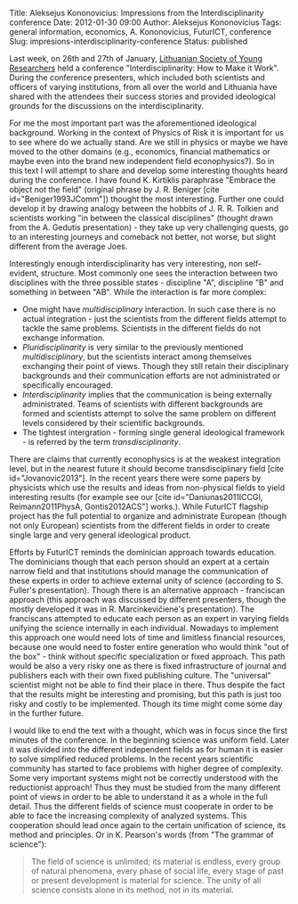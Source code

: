 Title: Aleksejus Kononovicius: Impressions from the Interdisciplinarity conference
Date: 2012-01-30 09:00
Author: Aleksejus Kononovicius
Tags: general information, economics, A. Kononovicius, FuturICT, conference
Slug: impresions-interdisciplinarity-conference
Status: published

Last week,
on 26th and 27th of January, [Lithuanian Society of Young
Researchers](https://ljms.lt) held a conference "Interdisciplinarity: How
to Make it Work". During the conference presenters, which included both
scientists and officers of varying institutions, from all over the world
and Lithuania have shared with the attendees their success stories and
provided ideological grounds for the discussions on the
interdisciplinarity.

For me the most important part was the aforementioned ideological
background. Working in the context of Physics of Risk it is important
for us to see where do we actually stand. Are we still in physics or
maybe we have moved to the other domains (e.g., economics, financial
mathematics or maybe even into the brand new independent field
econophysics?). So in this text I will attempt to share and develop some
interesting thoughts heard during the conference.<!--more--> I have
found K. Kirtiklis paraphrase "Embrace the object not the field"
(original phrase by J. R. Beniger \[cite id="Beniger1993JComm"\])
thought the most interesting. Further one could develop it by drawing
analogy between the hobbits of J. R. R. Tolkien and scientists working
"in between the classical disciplines" (thought drawn from the A.
Gedutis presentation) - they take up very challenging quests, go to an
interesting journeys and comeback not better, not worse, but slight
different from the average Joes.

Interestingly enough interdisciplinarity has very interesting, non
self-evident, structure. Most commonly one sees the interaction between
two disciplines with the three possible states - discipline "A",
discipline "B" and something in between "AB". While the interaction is
far more complex:

-   One might have *multidisciplinary* interaction. In such case there
    is no actual integration - just the scientists from the different
    fields attempt to tackle the same problems. Scientists in the
    different fields do not exchange information.
-   *Pluridisciplinarity* is very similar to the previously mentioned
    *multidisciplinary*, but the scientists interact among themselves
    exchanging their point of views. Though they still retain their
    disciplinary backgrounds and their communication efforts are not
    administrated or specifically encouraged.
-   *Interdisciplinarity* implies that the communication is being
    externally administrated. Teams of scientists with different
    backgrounds are formed and scientists attempt to solve the same
    problem on different levels considered by their scientific
    backgrounds.
-   The tightest intergration - forming single general ideological
    framework - is referred by the term *transdisciplinarity*.

There are claims that currently econophysics is at the weakest
integration level, but in the nearest future it should become
transdisciplinary field \[cite id="Jovanovic2013"\]. In the recent years
there were some papers by physicists which use the results and ideas
from non-physical fields to yield interesting results (for example see
our \[cite id="Daniunas2011ICCGI, Reimann2011PhysA, Gontis2012ACS"\]
works.). While FuturICT flagship project has
the full potential to organize and administrate European (though not
only European) scientists from the different fields in order to create
single large and very general ideological product.

Efforts by FuturICT reminds the dominician approach towards education.
The dominicians though that each person should an expert at a certain
narrow field and that institutions should manage the communication of
these experts in order to achieve external unity of science (according
to S. Fuller's presentation). Though there is an alternative approach -
franciscan approach (this approach was discussed by different
presenters, though the mostly developed it was in R. Marcinkevičienė's
presentation). The franciscans attempted to educate each person as an
expert in varying fields unifying the science internally in each
individual. Nowadays to implement this approach one would need lots of
time and limitless financial resources, because one would need to foster
entire generation who would think "out of the box" - think without
specific specialization or fixed approach. This path would be also a
very risky one as there is fixed infrastructure of journal and
publishers each with their own fixed publishing culture. The "universal"
scientist might not be able to find their place in there. Thus despite
the fact that the results might be interesting and promising, but this
path is just too risky and costly to be implemented. Though its time
might come some day in the further future.

I would like to end the text with a thought, which was in focus since
the first minutes of the conference. In the beginning science was
uniform field. Later it was divided into the different independent
fields as for human it is easier to solve simplified reduced problems.
In the recent years scientific community has started to face problems
with higher degree of complexity. Some very important systems might not
be correctly understood with the reductionist approach! Thus they must
be studied from the many different point of views in order to be able to
understand it as a whole in the full detail. Thus the different fields
of science must cooperate in order to be able to face the increasing
complexity of analyzed systems. This cooperation should lead once again
to the certain unification of science, its method and principles. Or in
K. Pearson's words (from "The grammar of science"):  

> The field of science is unlimited; its material is endless, every
> group of natural phenomena, every phase of social life, every stage of
> past or present development is material for science. The unity of all
> science consists alone in its method, not in its material.

